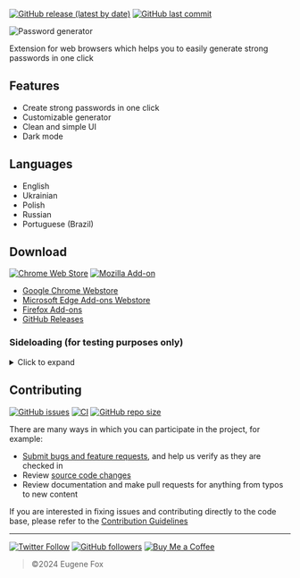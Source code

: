 <!-- # Password generator -->

[![GitHub release (latest by date)](https://img.shields.io/github/v/release/xfox111/PasswordGeneratorExtension)](https://github.com/xfox111/PasswordGeneratorExtension/releases/latest)
[![GitHub last commit](https://img.shields.io/github/last-commit/xfox111/PasswordGeneratorExtension?label=Last+update)](https://github.com/XFox111/PasswordGeneratorExtension/commits/main)

<picture>
	<source media="(prefers-color-scheme: dark)" srcset="https://cdn.xfox111.net/projects/pwdgen/PasswordGeneratorExtension-dark.webp">
	<source media="(prefers-color-scheme: light)" srcset="https://cdn.xfox111.net/projects/pwdgen/PasswordGeneratorExtension-light.webp">
	<img alt="Password generator">
</picture>

Extension for web browsers which helps you to easily generate strong passwords in one click

## Features
- Create strong passwords in one click
- Customizable generator
- Clean and simple UI
- Dark mode

## Languages
- English
- Ukrainian
- Polish
- Russian
- Portuguese (Brazil)

## Download
[![Chrome Web Store](https://img.shields.io/chrome-web-store/users/jnjobgjobffgmgfnkpkjfjkkfhfikmfl?label=Chrome%20Webstore%20downloads)](https://chrome.google.com/webstore/detail/jnjobgjobffgmgfnkpkjfjkkfhfikmfl)
[![Mozilla Add-on](https://img.shields.io/amo/users/easy-password-generator?label=Firefox%20Webstore%20downloads)](https://addons.mozilla.org/firefox/addon/easy-password-generator/)

- [Google Chrome Webstore](https://chrome.google.com/webstore/detail/jnjobgjobffgmgfnkpkjfjkkfhfikmfl)
- [Microsoft Edge Add-ons Webstore](https://microsoftedge.microsoft.com/addons/detail/manimdhobjbkfpeeehlhhneookiokpbj)
- [Firefox Add-ons](https://addons.mozilla.org/en-US/firefox/addon/easy-password-generator/)
- [GitHub Releases](https://github.com/xfox111/PasswordGeneratorExtension/releases/latest)

### Sideloading (for testing purposes only)

<details>
	<summary>Click to expand</summary>

---

<details>
	<summary><b>Chromium-based browsers (Edge, Chrome, etc.)</b></summary>

> 1. Go to [Releases](https://github.com/XFox111/PasswordGeneratorExtension/releases) and select a release to download
> 2. Download attached archive for Chromium and unpack it
> 3. Go to "chrome://extensions"
> 4. Enable "Developer mode"
> 5. Click the "Load unpacked" button and navigate to the extension's root folder (contains `manifest.json`)
> 6. Done!

</details>

<details>
	<summary><b>Firefox</b></summary>

> 1. Go to [Releases](https://github.com/XFox111/PasswordGeneratorExtension/releases) and select a release to download
> 2. Download attached archive for Firefox and unpack it
> 3. Go to "about:debugging#/runtime/this-firefox"
> 4. Click the "Load Temporary Add-on..." button and select `manifest.josn` file in the root folder
> 5. Done!

> **Important!**
This will _replace_ officialy installed version if you have one.
If you want to sideload it without replacing to run both versions at the same time - before loading add-on, open `manifest.json` in a text editor and change `id` key (it's `passwordgenerator@xfox111.net` by default) to something else

</details>

> **Note:** If you delete the extension folder it will disappear from your browser
---

</details>

## Contributing
[![GitHub issues](https://img.shields.io/github/issues/xfox111/PasswordGeneratorExtension)](https://github.com/xfox111/PasswordGeneratorExtension/issues)
[![CI](https://github.com/XFox111/PasswordGeneratorExtension/actions/workflows/cd_pipeline.yaml/badge.svg)](https://github.com/XFox111/PasswordGeneratorExtension/actions/workflows/cd_pipeline.yaml)
[![GitHub repo size](https://img.shields.io/github/repo-size/xfox111/PasswordGeneratorExtension?label=repo%20size)](https://github.com/xfox111/PasswordGeneratorExtension)

There are many ways in which you can participate in the project, for example:
- [Submit bugs and feature requests](https://github.com/xfox111/PasswordGeneratorExtension/issues), and help us verify as they are checked in
- Review [source code changes](https://github.com/xfox111/PasswordGeneratorExtension/pulls)
- Review documentation and make pull requests for anything from typos to new content

If you are interested in fixing issues and contributing directly to the code base, please refer to the [Contribution Guidelines](https://github.com/XFox111/PasswordGeneratorExtension/wiki/Contribution-Guidelines)

---

[![Twitter Follow](https://img.shields.io/twitter/follow/xfox111?style=social)](https://twitter.com/xfox111)
[![GitHub followers](https://img.shields.io/github/followers/xfox111?label=Follow%20@xfox111&style=social)](https://github.com/xfox111)
[![Buy Me a Coffee](https://img.shields.io/badge/Buy%20Me%20a%20Coffee-%40xfox111-orange)](https://buymeacoffee.com/xfox111)

> ©2024 Eugene Fox
